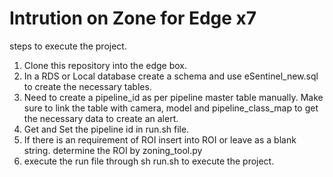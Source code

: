 # Intrution on Zone for Edge x7

steps to execute the project.

1. Clone this repository into the edge box.
2. In a RDS or Local database create a schema and use eSentinel_new.sql to create the necessary tables.
3. Need to create a pipeline_id as per pipeline master table manually. Make sure to link the table with camera, model and pipeline_class_map to get the necessary data to create an alert.
4. Get and Set the pipeline id in run.sh file.
5. If there is an requirement of ROI insert into ROI or leave as a blank string. determine the ROI by zoning_tool.py
6. execute the run file through sh run.sh to execute the project.  
